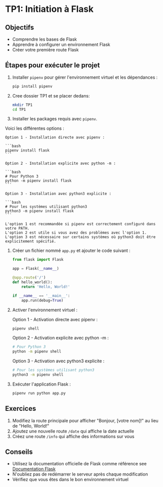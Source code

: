 # TP1: Initiation à Flask

## Objectifs

- Comprendre les bases de Flask
- Apprendre à configurer un environnement Flask
- Créer votre première route Flask

## Étapes pour exécuter le projet

1. Installer `pipenv` pour gérer l'environnement virtuel et les dépendances :

    ```bash
    pip install pipenv
    ```

2. Cree dossier TP1 et se placer dedans:

    ```bash
    mkdir TP1
    cd TP1
    ```

3. Installer les packages requis avec `pipenv`.

Voici les différentes options :

    Option 1 - Installation directe avec pipenv :

    ```bash
    pipenv install flask
    ```
    
    Option 2 - Installation explicite avec python -m :
    
    ```bash
    # Pour Python 3
    python -m pipenv install flask
    ```
    
    Option 3 - Installation avec python3 explicite :
    
    ```bash
    # Pour les systèmes utilisant python3
    python3 -m pipenv install flask
    ```

    L'option 1 est recommandée si pipenv est correctement configuré dans votre PATH.
    L'option 2 est utile si vous avez des problèmes avec l'option 1.
    L'option 3 est nécessaire sur certains systèmes où python3 doit être explicitement spécifié.

1. Créer un fichier nommé `app.py` et ajouter le code suivant :

    ```python
    from flask import Flask

    app = Flask(__name__)

    @app.route('/')
    def hello_world():
        return 'Hello, World!'

    if __name__ == '__main__':
        app.run(debug=True)
    ```

2. Activer l'environnement virtuel :

    Option 1 - Activation directe avec pipenv :

    ```bash
    pipenv shell
    ```

    Option 2 - Activation explicite avec python -m :

    ```bash
    # Pour Python 3
    python -m pipenv shell
    ```

    Option 3 - Activation avec python3 explicite :

    ```bash
    # Pour les systèmes utilisant python3
    python3 -m pipenv shell
    ```

3. Exécuter l'application Flask :

    ```bash
    pipenv run python app.py
    ```

## Exercices

1. Modifiez la route principale pour afficher "Bonjour, [votre nom]!" au lieu de "Hello, World!"
2. Ajoutez une nouvelle route `/date` qui affiche la date actuelle
3. Créez une route `/info` qui affiche des informations sur vous

## Conseils

- Utilisez la documentation officielle de Flask comme référence
    see [Documentation Flask](https://flask.palletsprojects.com/en/latest/)
- N'oubliez pas de redémarrer le serveur après chaque modification
- Vérifiez que vous êtes dans le bon environnement virtuel

